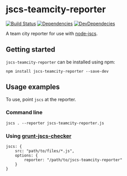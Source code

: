 # jscs-teamcity-reporter

[![Build Status](https://travis-ci.org/wurmr/jscs-teamcity-reporter.svg?branch=master)](https://travis-ci.org/wurmr/jscs-teamcity-reporter) [![Dependencies](https://david-dm.org/wurmr/jscs-teamcity-reporter.svg)](https://david-dm.org/wurmr/jscs-teamcity-reporter#info=dependencies&view=table) [![DevDependecies](https://david-dm.org/wurmr/jscs-teamcity-reporter/dev-status.svg)](https://david-dm.org/wurmr/jscs-teamcity-reporter#info=devDependencies&view=table)


A team city reporter for use with [node-jscs](https://github.com/mdevils/node-jscs).

## Getting started

`jscs-teamcity-reporter` can be installed using npm:

```
npm install jscs-teamcity-reporter --save-dev
```

## Usage examples

To use, point `jscs` at the reporter.

### Command line

```
jscs . --reporter jscs-teamcity-reporter.js
```

### Using [grunt-jscs-checker](https://github.com/gustavohenke/grunt-jscs-checker)

```
jscs: {
    src: "path/to/files/*.js",
    options: {
        reporter: "/path/to/jscs-teamcity-reporter"
    }
}
```
